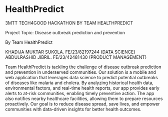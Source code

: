 # HealthPredict
3MTT TECH4GOOD HACKATHON BY TEAM HEALTHPREDICT

Project Topic: Disease outbreak prediction and prevention

By Team HealthPredict

KHADIJA MUKTAR SUKOLA. FE/23/82197244 (DATA SCIENCE)
ABDULRASHID JIBRIL. FE/23/42481430 (PRODUCT MANAGEMENT)

Team HealthPredict is tackling the challenge of disease outbreak prediction and prevention in underserved communities. Our solution is a mobile and web application that leverages data science to predict potential outbreaks of diseases like malaria and cholera. By analyzing historical health data, environmental factors, and real-time health reports, our app provides early alerts to at-risk communities, enabling timely preventive action. The app also notifies nearby healthcare facilities, allowing them to prepare resources proactively. Our goal is to reduce disease spread, save lives, and empower communities with data-driven insights for better health outcomes.
